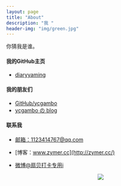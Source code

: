 ```yaml
---
layout: page
title: "About"
description: "我 "
header-img: "img/green.jpg"
---
```




你猜我是谁。
#### 我的GitHub主页
- [diaryyaming](https://github.com/diaryyaming)

#### 我的朋友们
- [GitHub/ycgambo](https://github.com/ycgambo)
- [ycgambo の blog](http://www.notee.cc/)


#### 联系我

- [邮箱：1123414767@qq.com](https://mail.qq.com/)

- [博客：www.zymer.cc](http://zymer.cc/)

- [微博@扇贝打卡专用i](http://weibo.com/u/5273122298)




<center>
    <p><img src="http://wx3.sinaimg.cn/mw690/005PA203gy1fhjllkd9q2j30e80e875j.jpg" align="center"></p>
</center>







